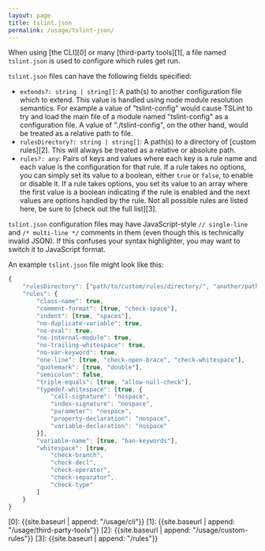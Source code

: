 ```yaml
---
layout: page
title: tslint.json
permalink: /usage/tslint-json/
---
```


When using [the CLI][0] or many [third-party tools][1], a file named `tslint.json` is used to
configure which rules get run.

`tslint.json` files can have the following fields specified:

* `extends?: string | string[]`: 
A path(s) to another configuration file which to extend.
This value is handled using node module resolution semantics.
For example a value of "tslint-config" would cause TSLint to try and load the main file of a module
named "tslint-config" as a configuration file.
A value of "./tslint-config", on the other hand, would be treated as a relative path to file.
* `rulesDirectory?: string | string[]`:
A path(s) to a directory of [custom rules][2]. This will always be treated as a relative or absolute path.
* `rules?: any`: Pairs of keys and values where each key is a rule name and each value is the configuration for that rule.
If a rule takes no options, you can simply set its value to a boolean, either `true` or `false`, to enable or disable it.
If a rule takes options, you set its value to an array where the first value is a boolean indicating if the rule is enabled and the next values are options handled by the rule.
Not all possible rules are listed here, be sure to [check out the full list][3].

`tslint.json` configuration files may have JavaScript-style `// single-line` and `/* multi-line */` comments in them (even though this is technically invalid JSON). If this confuses your syntax highlighter, you may want to switch it to JavaScript format.

An example `tslint.json` file might look like this:

```ts
{
    "rulesDirectory": ["path/to/custom/rules/directory/", "another/path/"],
    "rules": {
        "class-name": true,
        "comment-format": [true, "check-space"],
        "indent": [true, "spaces"],
        "no-duplicate-variable": true,
        "no-eval": true,
        "no-internal-module": true,
        "no-trailing-whitespace": true,
        "no-var-keyword": true,
        "one-line": [true, "check-open-brace", "check-whitespace"],
        "quotemark": [true, "double"],
        "semicolon": false,
        "triple-equals": [true, "allow-null-check"],
        "typedef-whitespace": [true, {
            "call-signature": "nospace",
            "index-signature": "nospace",
            "parameter": "nospace",
            "property-declaration": "nospace",
            "variable-declaration": "nospace"
        }],
        "variable-name": [true, "ban-keywords"],
        "whitespace": [true,
            "check-branch",
            "check-decl",
            "check-operator",
            "check-separator",
            "check-type"
        ]
    }
}
```

[0]: {{site.baseurl | append: "/usage/cli"}}
[1]: {{site.baseurl | append: "/usage/third-party-tools"}}
[2]: {{site.baseurl | append: "/usage/custom-rules"}}
[3]: {{site.baseurl | append: "/rules"}}
